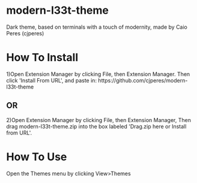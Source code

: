 # modern-l33t-theme
<p>Dark theme, based on terminals with a touch of modernity, made by Caio Peres (cjperes)</p>

<h1>How To Install</h1>
1)Open Extension Manager by clicking File, then Extension Manager. Then click 'Install From URL', and paste in: https://github.com/cjperes/modern-l33t-theme
<br/>
<h2>OR</h2>
2)Open Extension Manager by clicking File, then Extension Manager, Then drag modern-l33t-theme.zip into the box labeled 'Drag.zip here or Install from URL'.
<h1>How To Use</h1>
Open the Themes menu by clicking View>Themes
